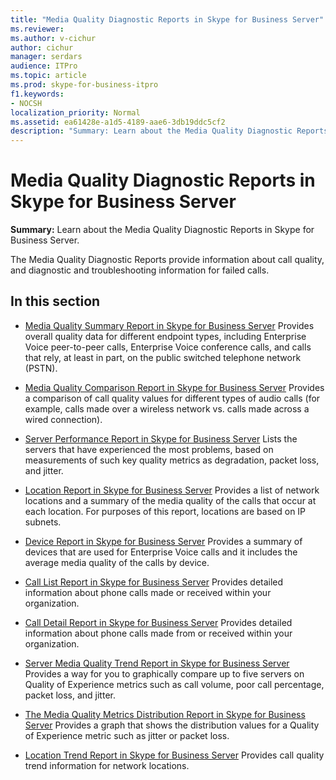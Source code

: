 ```yaml
---
title: "Media Quality Diagnostic Reports in Skype for Business Server"
ms.reviewer: 
ms.author: v-cichur
author: cichur
manager: serdars
audience: ITPro
ms.topic: article
ms.prod: skype-for-business-itpro
f1.keywords:
- NOCSH
localization_priority: Normal
ms.assetid: ea61428e-a1d5-4189-aae6-3db19ddc5cf2
description: "Summary: Learn about the Media Quality Diagnostic Reports in Skype for Business Server."
---
```


# Media Quality Diagnostic Reports in Skype for Business Server
 
**Summary:** Learn about the Media Quality Diagnostic Reports in Skype for Business Server.
  
The Media Quality Diagnostic Reports provide information about call quality, and diagnostic and troubleshooting information for failed calls.
  
## In this section

- [Media Quality Summary Report in Skype for Business Server](summary.md) Provides overall quality data for different endpoint types, including Enterprise Voice peer-to-peer calls, Enterprise Voice conference calls, and calls that rely, at least in part, on the public switched telephone network (PSTN).
    
- [Media Quality Comparison Report in Skype for Business Server](comparison.md) Provides a comparison of call quality values for different types of audio calls (for example, calls made over a wireless network vs. calls made across a wired connection).
    
- [Server Performance Report in Skype for Business Server](server-performance.md) Lists the servers that have experienced the most problems, based on measurements of such key quality metrics as degradation, packet loss, and jitter.
    
- [Location Report in Skype for Business Server](location-report.md) Provides a list of network locations and a summary of the media quality of the calls that occur at each location. For purposes of this report, locations are based on IP subnets.
    
- [Device Report in Skype for Business Server](device-report.md) Provides a summary of devices that are used for Enterprise Voice calls and it includes the average media quality of the calls by device.
    
- [Call List Report in Skype for Business Server](call-list-report-0.md) Provides detailed information about phone calls made or received within your organization.
    
- [Call Detail Report in Skype for Business Server](call-detail-report.md) Provides detailed information about phone calls made from or received within your organization.
    
- [Server Media Quality Trend Report in Skype for Business Server](server-media-quality-trend-report.md) Provides a way for you to graphically compare up to five servers on Quality of Experience metrics such as call volume, poor call percentage, packet loss, and jitter.
    
- [The Media Quality Metrics Distribution Report in Skype for Business Server](media-quality-metrics-distribution-report.md) Provides a graph that shows the distribution values for a Quality of Experience metric such as jitter or packet loss.
    
- [Location Trend Report in Skype for Business Server](location-trend-report.md) Provides call quality trend information for network locations.
    

